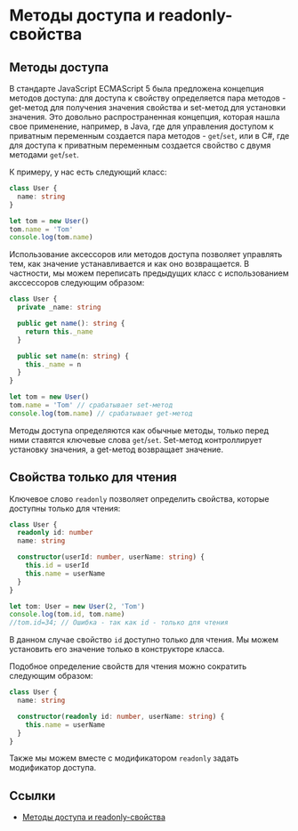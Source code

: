 # Методы доступа и readonly-свойства

## Методы доступа

В стандарте JavaScript ECMAScript 5 была предложена концепция методов доступа: для доступа к свойству определяется пара методов - get-метод для получения значения свойства и set-метод для установки значения. Это довольно распространенная концепция, которая нашла свое применение, например, в Java, где для управления доступом к приватным переменным создается пара методов - `get`/`set`, или в C#, где для доступа к приватным переменным создается свойство с двумя методами `get`/`set`.

К примеру, у нас есть следующий класс:

```typescript
class User {
  name: string
}

let tom = new User()
tom.name = 'Tom'
console.log(tom.name)
```

Использование аксессоров или методов доступа позволяет управлять тем, как значение устанавливается и как оно возвращается. В частности, мы можем переписать предыдущих класс с использованием акссессоров следующим образом:

```typescript
class User {
  private _name: string

  public get name(): string {
    return this._name
  }

  public set name(n: string) {
    this._name = n
  }
}

let tom = new User()
tom.name = 'Tom' // срабатывает set-метод
console.log(tom.name) // срабатывает get-метод
```

Методы доступа определяются как обычные методы, только перед ними ставятся ключевые слова `get`/`set`. Set-метод контроллирует установку значения, а get-метод возвращает значение.

## Свойства только для чтения

Ключевое слово `readonly` позволяет определить свойства, которые доступны только для чтения:

```typescript
class User {
  readonly id: number
  name: string

  constructor(userId: number, userName: string) {
    this.id = userId
    this.name = userName
  }
}

let tom: User = new User(2, 'Tom')
console.log(tom.id, tom.name)
//tom.id=34; // Ошибка - так как id - только для чтения
```

В данном случае свойство `id` доступно только для чтения. Мы можем установить его значение только в конструкторе класса.

Подобное определение свойств для чтения можно сократить следующим образом:

```typescript
class User {
  name: string

  constructor(readonly id: number, userName: string) {
    this.name = userName
  }
}
```

Также мы можем вместе с модификатором `readonly` задать модификатор доступа.

## Ссылки

- [Методы доступа и readonly-свойства](https://metanit.com/web/typescript/3.10.php)
